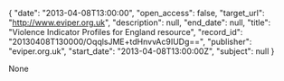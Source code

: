 {
  "date": "2013-04-08T13:00:00", 
  "open_access": false, 
  "target_url": "http://www.eviper.org.uk", 
  "description": null, 
  "end_date": null, 
  "title": "Violence Indicator Profiles for England resource", 
  "record_id": "20130408T130000/OqqlsJME+tdHnvvAc9IUDg==", 
  "publisher": "eviper.org.uk", 
  "start_date": "2013-04-08T13:00:00Z", 
  "subject": null
}

None